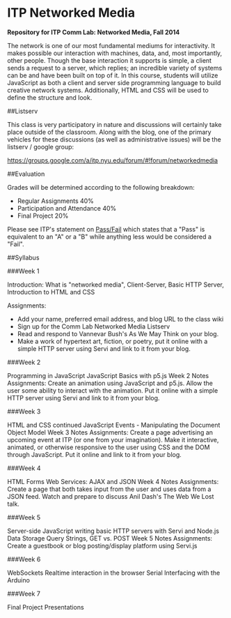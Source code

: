 ITP Networked Media
===================

__Repository for ITP Comm Lab: Networked Media, Fall 2014__

The network is one of our most fundamental mediums for interactivity. It makes possible our interaction with machines, data, and, most importantly, other people. Though the base interaction it supports is simple, a client sends a request to a server, which replies; an incredible variety of systems can be and have been built on top of it. In this course, students will utilize JavaScript as both a client and server side programming language to build creative network systems. Additionally, HTML and CSS will be used to define the structure and look. 


##Listserv

This class is very participatory in nature and discussions will certainly take place outside of the classroom. Along with the blog, one of the primary vehicles for these discussions (as well as administrative issues) will be the listserv / google group:

https://groups.google.com/a/itp.nyu.edu/forum/#!forum/networkedmedia


##Evaluation

Grades will be determined according to the following breakdown:
* Regular Assignments 40%
* Participation and Attendance 40%
* Final Project 20%

Please see ITP's statement on [Pass/Fail](http://help.itp.nyu.edu/academic-policies/pass-fail) which states that a "Pass" is equivalent to an "A" or a "B" while anything less would be considered a "Fail".

##Syllabus

###Week 1

Introduction: What is "networked media", Client-Server, Basic HTTP Server, Introduction to HTML and CSS

Assignments:
* Add your name, preferred email address, and blog URL to the class wiki
* Sign up for the Comm Lab Networked Media Listserv
* Read and respond to Vannevar Bush's As We May Think on your blog.
* Make a work of hypertext art, fiction, or poetry, put it online with a simple HTTP server using Servi and link to it from your blog.

###Week 2

Programming in JavaScript JavaScript Basics with p5.js
Week 2 Notes
Assignments:
Create an animation using JavaScript and p5.js. Allow the user some ability to interact with the animation. Put it online with a simple HTTP server using Servi and link to it from your blog.

###Week 3

HTML and CSS continued
JavaScript Events - Manipulating the Document Object Model
Week 3 Notes
Assignments:
Create a page advertising an upcoming event at ITP (or one from your imagination). Make it interactive, animated, or otherwise responsive to the user using CSS and the DOM through JavaScript. Put it online and link to it from your blog.

###Week 4

HTML Forms
Web Services: AJAX and JSON
Week 4 Notes
Assignments:
Create a page that both takes input from the user and uses data from a JSON feed.
Watch and prepare to discuss Anil Dash's The Web We Lost talk.

###Week 5

Server-side JavaScript writing basic HTTP servers with Servi and Node.js
Data Storage
Query Strings, GET vs. POST
Week 5 Notes
Assignments:
Create a guestbook or blog posting/display platform using Servi.js

###Week 6

WebSockets Realtime interaction in the browser
Serial Interfacing with the Arduino 

###Week 7

Final Project Presentations
